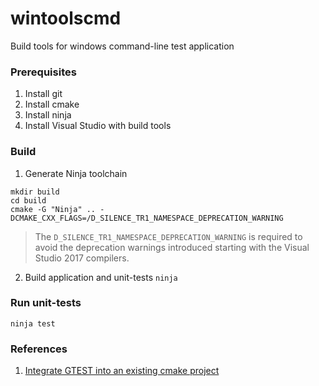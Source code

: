# wintoolscmd
Build tools for windows command-line test application

### Prerequisites
1. Install git
2. Install cmake
3. Install ninja
4. Install Visual Studio with build tools

### Build
1. Generate Ninja toolchain
```
mkdir build
cd build
cmake -G "Ninja" .. -DCMAKE_CXX_FLAGS=/D_SILENCE_TR1_NAMESPACE_DEPRECATION_WARNING
```
> The `D_SILENCE_TR1_NAMESPACE_DEPRECATION_WARNING` is required to avoid the deprecation warnings introduced starting with the Visual Studio 2017 compilers.
2. Build application and unit-tests
`ninja`

### Run unit-tests
`ninja test`

### References
1. [Integrate GTEST into an existing cmake project](https://github.com/ttroy50/cmake-examples/tree/master/05-unit-testing/google-test-download)
